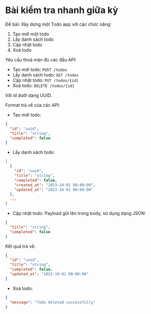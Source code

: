 # Bài kiểm tra nhanh giữa kỳ

Đề bài: Xây dựng một Todo app với các chức năng:
1. Tạo mới một todo
2. Lấy danh sách todo
3. Cập nhật todo
4. Xoá todo

Yêu cầu thoả mãn đủ các đầu API:
- Tạo mới todo: `POST /todos`
- Lấy danh sách todo: `GET /todos`
- Cập nhật todo: `PUT /todos/{id}`
- Xoá todo: `DELETE /todos/{id}`

Với id dưới dạng UUID.

Format trả về của các API:
- Tạo mới todo:
```json
{
  "id": "uuid",
  "title": "string",
  "completed": false
}
```
- Lấy danh sách todo:
```json
[
  {
    "id": "uuid",
    "title": "string",
    "completed": false,
    "created_at": "2023-10-01 00:00:00",
    "updated_at": "2023-10-01 00:00:00"
  },
  ...
]
```
- Cập nhật todo:
Payload gửi lên trong body, sử dụng dạng JSON:
```json
{
  "title": "string",
  "completed": false
}
```
Kết quả trả về:
```json
{
  "id": "uuid",
  "title": "string",
  "completed": false,
  "updated_at": "2023-10-01 00:00:00"
}
```
- Xoá todo:
```json
{
  "message": "Todo deleted successfully"
}
```
